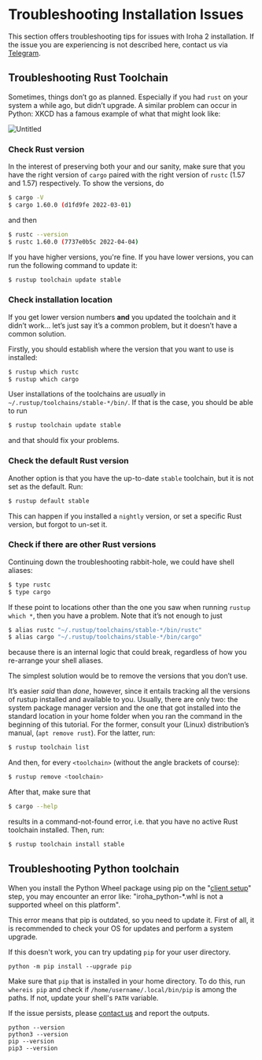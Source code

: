 # Troubleshooting Installation Issues

This section offers troubleshooting tips for issues with Iroha 2
installation. If the issue you are experiencing is not described here,
contact us via [Telegram](https://t.me/hyperledgeriroha).

<!-- TODO: add -->

## Troubleshooting Rust Toolchain

Sometimes, things don’t go as planned. Especially if you had `rust` on your
system a while ago, but didn’t upgrade. A similar problem can occur in
Python: XKCD has a famous example of what that might look like:

<div class="flex justify-center">

<!-- FIXME untitled -->

![Untitled](/img/install-troubles.png)

</div>

### Check Rust version

In the interest of preserving both your and our sanity, make sure that you
have the right version of `cargo` paired with the right version of `rustc`
(1.57 and 1.57) respectively. To show the versions, do

```bash
$ cargo -V
$ cargo 1.60.0 (d1fd9fe 2022-03-01)
```

and then

```bash
$ rustc --version
$ rustc 1.60.0 (7737e0b5c 2022-04-04)
```

If you have higher versions, you're fine. If you have lower versions, you
can run the following command to update it:

```bash
$ rustup toolchain update stable
```

### Check installation location

If you get lower version numbers **and** you updated the toolchain and it
didn’t work… let’s just say it’s a common problem, but it doesn’t have a
common solution.

Firstly, you should establish where the version that you want to use is
installed:

```bash
$ rustup which rustc
$ rustup which cargo
```

User installations of the toolchains are _usually_ in
`~/.rustup/toolchains/stable-*/bin/`. If that is the case, you should be
able to run

```bash
$ rustup toolchain update stable
```

and that should fix your problems.

### Check the default Rust version

Another option is that you have the up-to-date `stable` toolchain, but it
is not set as the default. Run:

```bash
$ rustup default stable
```

This can happen if you installed a `nightly` version, or set a specific
Rust version, but forgot to un-set it.

### Check if there are other Rust versions

Continuing down the troubleshooting rabbit-hole, we could have shell
aliases:

```bash
$ type rustc
$ type cargo
```

If these point to locations other than the one you saw when running
`rustup which *`, then you have a problem. Note that it’s not enough to
just

```bash
$ alias rustc "~/.rustup/toolchains/stable-*/bin/rustc"
$ alias cargo "~/.rustup/toolchains/stable-*/bin/cargo"
```

because there is an internal logic that could break, regardless of how you
re-arrange your shell aliases.

The simplest solution would be to remove the versions that you don’t use.

It’s easier _said_ than _done_, however, since it entails tracking all the
versions of rustup installed and available to you. Usually, there are only
two: the system package manager version and the one that got installed into
the standard location in your home folder when you ran the command in the
beginning of this tutorial. For the former, consult your (Linux)
distribution’s manual, (`apt remove rust`). For the latter, run:

```bash
$ rustup toolchain list
```

And then, for every `<toolchain>` (without the angle brackets of course):

```bash
$ rustup remove <toolchain>
```

After that, make sure that

```bash
$ cargo --help
```

results in a command-not-found error, i.e. that you have no active Rust
toolchain installed. Then, run:

```bash
$ rustup toolchain install stable
```

## Troubleshooting Python toolchain

When you install the Python Wheel package using pip on the "[client setup](/get-started/python#_1-iroha-2-client-setup)" step, you may encounter an error like:
"iroha_python-*.whl is not a supported wheel on this platform".

This error means that pip is outdated, so you need to update it.
First of all, it is recommended to check your OS for updates and perform a system upgrade.

If this doesn't work, you can try updating `pip` for your user directory.

`python -m pip install --upgrade pip`

Make sure that `pip` that is installed in your home directory. To do this, run `whereis pip` and check if `/home/username/.local/bin/pip` is among the paths. If not, update your shell's `PATH` variable.

If the issue persists, please [contact us](../support) and report the outputs.

```
python --version
python3 --version
pip --version
pip3 --version
```
